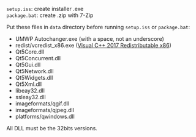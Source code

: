 `setup.iss`: create installer .exe  
`package.bat`: create .zip with 7-Zip

Put these files in `data` directory before running `setup.iss` or `package.bat`:

* UMWP Autochanger.exe (with a space, not an underscore)
* redist/vcredist_x86.exe ([Visual C++ 2017 Redistributable x86](https://aka.ms/vs/15/release/vc_redist.x86.exe))
* Qt5Core.dll
* Qt5Concurrent.dll
* Qt5Gui.dll
* Qt5Network.dll
* Qt5Widgets.dll
* Qt5Xml.dll
* libeay32.dll
* ssleay32.dll
* imageformats/qgif.dll
* imageformats/qjpeg.dll
* platforms/qwindows.dll

All DLL must be the 32bits versions.
